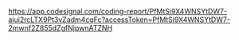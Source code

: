 https://app.codesignal.com/coding-report/PfMtSi9X4WNSYtDW7-aiui2rcLTX9Pt3vZadm4cqFc?accessToken=PfMtSi9X4WNSYtDW7-2mwnf2Z855dZgfNjpwnATZNH
